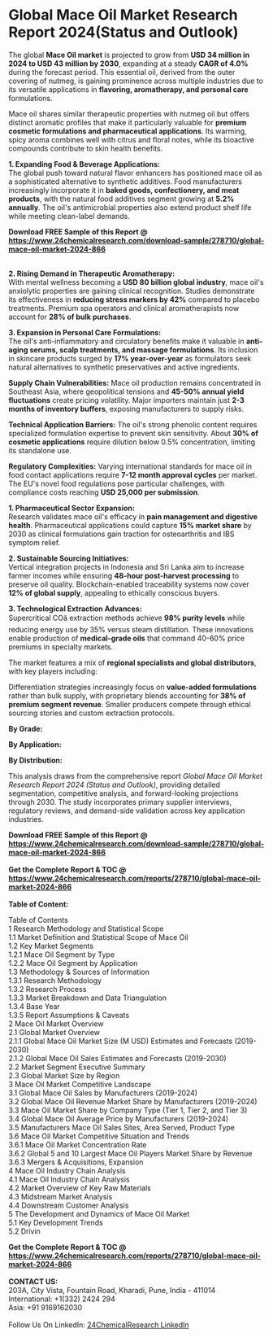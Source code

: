 <h1>Global Mace Oil Market Research Report 2024(Status and Outlook)</h1><p>The global <strong>Mace Oil market</strong> is projected to grow from <strong>USD 34 million in 2024 to USD 43 million by 2030</strong>, expanding at a steady <strong>CAGR of 4.0%</strong> during the forecast period. This essential oil, derived from the outer covering of nutmeg, is gaining prominence across multiple industries due to its versatile applications in <strong>flavoring, aromatherapy, and personal care</strong> formulations.</p><p>Mace oil shares similar therapeutic properties with nutmeg oil but offers distinct aromatic profiles that make it particularly valuable for <strong>premium cosmetic formulations and pharmaceutical applications</strong>. Its warming, spicy aroma combines well with citrus and floral notes, while its bioactive compounds contribute to skin health benefits.</p><p><strong>1. Expanding Food &amp; Beverage Applications:</strong><br>
The global push toward natural flavor enhancers has positioned mace oil as a sophisticated alternative to synthetic additives. Food manufacturers increasingly incorporate it in <strong>baked goods, confectionery, and meat products</strong>, with the natural food additives segment growing at <strong>5.2% annually</strong>. The oil's antimicrobial properties also extend product shelf life while meeting clean-label demands.</p><div><b>Download FREE Sample of this Report @ 
            <a href="https://www.24chemicalresearch.com/download-sample/278710/global-mace-oil-market-2024-866">
            https://www.24chemicalresearch.com/download-sample/278710/global-mace-oil-market-2024-866</a></b></div><br><p><strong>2. Rising Demand in Therapeutic Aromatherapy:</strong><br>
With mental wellness becoming a <strong>USD 80 billion global industry</strong>, mace oil's anxiolytic properties are gaining clinical recognition. Studies demonstrate its effectiveness in <strong>reducing stress markers by 42%</strong> compared to placebo treatments. Premium spa operators and clinical aromatherapists now account for <strong>28% of bulk purchases</strong>.</p><p><strong>3. Expansion in Personal Care Formulations:</strong><br>
The oil's anti-inflammatory and circulatory benefits make it valuable in <strong>anti-aging serums, scalp treatments, and massage formulations</strong>. Its inclusion in skincare products surged by <strong>17% year-over-year</strong> as formulators seek natural alternatives to synthetic preservatives and active ingredients.</p><p><strong>Supply Chain Vulnerabilities:</strong> Mace oil production remains concentrated in Southeast Asia, where geopolitical tensions and <strong>45-50% annual yield fluctuations</strong> create pricing volatility. Major importers maintain just <strong>2-3 months of inventory buffers</strong>, exposing manufacturers to supply risks.</p><p><strong>Technical Application Barriers:</strong> The oil's strong phenolic content requires specialized formulation expertise to prevent skin sensitivity. About <strong>30% of cosmetic applications</strong> require dilution below 0.5% concentration, limiting its standalone use.</p><p><strong>Regulatory Complexities:</strong> Varying international standards for mace oil in food contact applications require <strong>7-12 month approval cycles</strong> per market. The EU's novel food regulations pose particular challenges, with compliance costs reaching <strong>USD 25,000 per submission</strong>.</p><p><strong>1. Pharmaceutical Sector Expansion:</strong><br>
Research validates mace oil's efficacy in <strong>pain management and digestive health</strong>. Pharmaceutical applications could capture <strong>15% market share</strong> by 2030 as clinical formulations gain traction for osteoarthritis and IBS symptom relief.</p><p><strong>2. Sustainable Sourcing Initiatives:</strong><br>
Vertical integration projects in Indonesia and Sri Lanka aim to increase farmer incomes while ensuring <strong>48-hour post-harvest processing</strong> to preserve oil quality. Blockchain-enabled traceability systems now cover <strong>12% of global supply</strong>, appealing to ethically conscious buyers.</p><p><strong>3. Technological Extraction Advances:</strong><br>
Supercritical COâ extraction methods achieve <strong>98% purity levels</strong> while reducing energy use by 35% versus steam distillation. These innovations enable production of <strong>medical-grade oils</strong> that command 40-60% price premiums in specialty markets.</p><p>The market features a mix of <strong>regional specialists and global distributors</strong>, with key players including:</p><p>Differentiation strategies increasingly focus on <strong>value-added formulations</strong> rather than bulk supply, with proprietary blends accounting for <strong>38% of premium segment revenue</strong>. Smaller producers compete through ethical sourcing stories and custom extraction protocols.</p><p><strong>By Grade:</strong></p><p><strong>By Application:</strong></p><p><strong>By Distribution:</strong></p><p>This analysis draws from the comprehensive report <em>Global Mace Oil Market Research Report 2024 (Status and Outlook)</em>, providing detailed segmentation, competitive analysis, and forward-looking projections through 2030. The study incorporates primary supplier interviews, regulatory reviews, and demand-side validation across key application industries.</p><div><b>Download FREE Sample of this Report @ 
            <a href="https://www.24chemicalresearch.com/download-sample/278710/global-mace-oil-market-2024-866">
            https://www.24chemicalresearch.com/download-sample/278710/global-mace-oil-market-2024-866</a></b></div><br><div><b>Get the Complete Report & TOC @ 
            <a href="https://www.24chemicalresearch.com/reports/278710/global-mace-oil-market-2024-866">
            https://www.24chemicalresearch.com/reports/278710/global-mace-oil-market-2024-866</a></b></div><br>
            <b>Table of Content:</b><p>Table of Contents<br />
1 Research Methodology and Statistical Scope<br />
1.1 Market Definition and Statistical Scope of Mace Oil<br />
1.2 Key Market Segments<br />
1.2.1 Mace Oil Segment by Type<br />
1.2.2 Mace Oil Segment by Application<br />
1.3 Methodology & Sources of Information<br />
1.3.1 Research Methodology<br />
1.3.2 Research Process<br />
1.3.3 Market Breakdown and Data Triangulation<br />
1.3.4 Base Year<br />
1.3.5 Report Assumptions & Caveats<br />
2 Mace Oil Market Overview<br />
2.1 Global Market Overview<br />
2.1.1 Global Mace Oil Market Size (M USD) Estimates and Forecasts (2019-2030)<br />
2.1.2 Global Mace Oil Sales Estimates and Forecasts (2019-2030)<br />
2.2 Market Segment Executive Summary<br />
2.3 Global Market Size by Region<br />
3 Mace Oil Market Competitive Landscape<br />
3.1 Global Mace Oil Sales by Manufacturers (2019-2024)<br />
3.2 Global Mace Oil Revenue Market Share by Manufacturers (2019-2024)<br />
3.3 Mace Oil Market Share by Company Type (Tier 1, Tier 2, and Tier 3)<br />
3.4 Global Mace Oil Average Price by Manufacturers (2019-2024)<br />
3.5 Manufacturers Mace Oil Sales Sites, Area Served, Product Type<br />
3.6 Mace Oil Market Competitive Situation and Trends<br />
3.6.1 Mace Oil Market Concentration Rate<br />
3.6.2 Global 5 and 10 Largest Mace Oil Players Market Share by Revenue<br />
3.6.3 Mergers & Acquisitions, Expansion<br />
4 Mace Oil Industry Chain Analysis<br />
4.1 Mace Oil Industry Chain Analysis<br />
4.2 Market Overview of Key Raw Materials<br />
4.3 Midstream Market Analysis<br />
4.4 Downstream Customer Analysis<br />
5 The Development and Dynamics of Mace Oil Market <br />
5.1 Key Development Trends<br />
5.2 Drivin</p><div><b>Get the Complete Report & TOC @ 
            <a href="https://www.24chemicalresearch.com/reports/278710/global-mace-oil-market-2024-866">
            https://www.24chemicalresearch.com/reports/278710/global-mace-oil-market-2024-866</a></b></div><br><b>CONTACT US:</b><br>
            203A, City Vista, Fountain Road, Kharadi, Pune, India - 411014<br>
            International: +1(332) 2424 294<br>
            Asia: +91 9169162030 <br><br>
            Follow Us On LinkedIn: <a href="https://www.linkedin.com/company/24chemicalresearch/">24ChemicalResearch LinkedIn</a>
